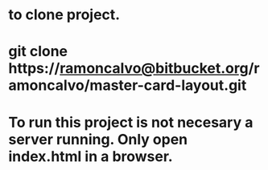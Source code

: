 

# to clone project.
# git clone https://ramoncalvo@bitbucket.org/ramoncalvo/master-card-layout.git

# To run this project is not necesary a server running. Only open index.html in a browser.